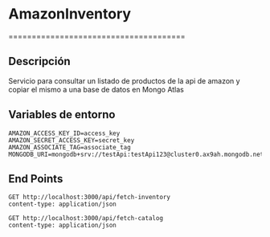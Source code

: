 # AmazonInventory

======================================

## Descripción

Servicio para consultar un listado de productos de la api de amazon y copiar el mismo a una base de datos en Mongo Atlas

## Variables de entorno

```env
AMAZON_ACCESS_KEY_ID=access_key
AMAZON_SECRET_ACCESS_KEY=secret_key
AMAZON_ASSOCIATE_TAG=associate_tag
MONGODB_URI=mongodb+srv://testApi:testApi123@cluster0.ax9ah.mongodb.net/amazonInventory
```
## End Points 

```http
GET http://localhost:3000/api/fetch-inventory
content-type: application/json
```

```http
GET http://localhost:3000/api/fetch-catalog
content-type: application/json
```
